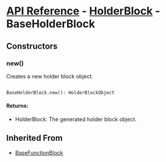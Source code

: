 # [API Reference](../../API.md) - [HolderBlock](../HolderBlocks.md) - BaseHolderBlock

## Constructors

### new()

Creates a new holder block object.

```

BaseHolderBlock.new(): HolderBlockObject

```

#### Returns:

* HolderBlock: The generated holder block object.

## Inherited From

* [BaseFunctionBlock](../Cores/BaseFunctionBlock.md)

